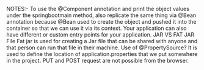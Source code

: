 NOTES:-
To use the @Component annotation and print the object values under the springbootmain method, also replicate the same thing via @Bean annotation because @Bean used to create the object and pushed it into the container so that we can use it via its context.
Your application can also have different or custom entry points for your application.
JAR VS FAT JAR File
Fat jar is used for creating a Jar file that can be shared with anyone and that person can run that file in their machine.
Use of @PropertySource? It is used to define the location of application.properties that we put somewhere in the project.
PUT and POST request are not possible from the browser.
